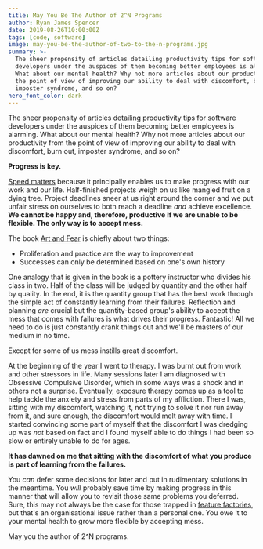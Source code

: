 ```yaml
---
title: May You Be The Author of 2^N Programs
author: Ryan James Spencer
date: 2019-08-26T10:00:00Z
tags: [code, software]
image: may-you-be-the-author-of-two-to-the-n-programs.jpg
summary: >-
  The sheer propensity of articles detailing productivity tips for software
  developers under the auspices of them becoming better employees is alarming.
  What about our mental health? Why not more articles about our productivity from
  the point of view of improving our ability to deal with discomfort, burn out,
  imposter syndrome, and so on?
hero_font_color: dark
---
```


The sheer propensity of articles detailing productivity tips for software
developers under the auspices of them becoming better employees is alarming.
What about our mental health? Why not more articles about our productivity from
the point of view of improving our ability to deal with discomfort, burn out,
imposter syndrome, and so on?

**Progress is key.**

[Speed matters](http://jsomers.net/blog/speed-matters) because it principally
enables us to make progress with our work and our life. Half-finished projects
weigh on us like mangled fruit on a dying tree. Project deadlines sneer at us
right around the corner and we put unfair stress on ourselves to both reach a
deadline _and_ achieve excellence. **We cannot be happy and, therefore, productive
if we are unable to be flexible. The only way is to accept mess.**

The book [Art and Fear](https://www.goodreads.com/book/show/187633.Art_and_Fear)
is chiefly about two things:

* Proliferation and practice are the way to improvement
* Successes can only be determined based on one's own history

One analogy that is given in the book is a pottery instructor who divides his
class in two. Half of the class will be judged by quantity and the other half by
quality. In the end, it is the quantity group that has the best work through the
simple act of constantly learning from their failures. Reflection and planning
_are_ crucial but the quantity-based group's ability to accept the mess that
comes with failures is what drives their progress. Fantastic! All we need to do
is just constantly crank things out and we'll be masters of our medium in no
time.

Except for some of us mess instills great discomfort.

At the beginning of the year I went to therapy. I was burnt out from work and
other stressors in life. Many sessions later I am diagnosed with Obsessive
Compulsive Disorder, which in some ways was a shock and in others not a
surprise. Eventually, exposure therapy comes up as a tool to help tackle the
anxiety and stress from parts of my affliction. There I was, sitting with my
discomfort, watching it, not trying to solve it nor run away from it, and sure
enough, the discomfort would melt away with time. I started convincing some part
of myself that the discomfort I was dredging up was _not_ based on fact and I
found myself able to do things I had been so slow or entirely unable to do for
ages.

**It has dawned on me that sitting with the discomfort of what you produce is part
of learning from the failures.**

You _can_ defer some decisions for later and put in rudimentary solutions in the
meantime. You _will_ probably save time by making progress in this manner that
will allow you to revisit those same problems you deferred. Sure, this may not
always be the case for those trapped in [feature
factories](https://cutle.fish/blog/12-signs-youre-working-in-a-feature-factory),
but that's an organisational issue rather than a personal one. You owe it to
your mental health to grow more flexible by accepting mess.

May you the author of 2^N programs.
